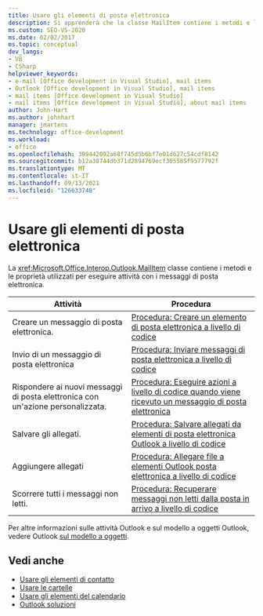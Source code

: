 ```yaml
---
title: Usare gli elementi di posta elettronica
description: Si apprenderà che la classe MailItem contiene i metodi e le proprietà che si usano per eseguire attività con i messaggi di posta elettronica.
ms.custom: SEO-VS-2020
ms.date: 02/02/2017
ms.topic: conceptual
dev_langs:
- VB
- CSharp
helpviewer_keywords:
- e-mail [Office development in Visual Studio], mail items
- Outlook [Office development in Visual Studio], mail items
- mail items [Office development in Visual Studio]
- mail items [Office development in Visual Studio], about mail items
author: John-Hart
ms.author: johnhart
manager: jmartens
ms.technology: office-development
ms.workload:
- office
ms.openlocfilehash: 399442092a68f745d5b6bf7e01d627c54cdf8142
ms.sourcegitcommit: b12a38744db371d2894769ecf305585f9577792f
ms.translationtype: MT
ms.contentlocale: it-IT
ms.lasthandoff: 09/13/2021
ms.locfileid: "126633748"
---
```

# <a name="work-with-mail-items"></a>Usare gli elementi di posta elettronica
  La <xref:Microsoft.Office.Interop.Outlook.MailItem> classe contiene i metodi e le proprietà utilizzati per eseguire attività con i messaggi di posta elettronica.

|Attività|Procedura|
|----------|---------------|
|Creare un messaggio di posta elettronica.|[Procedura: Creare un elemento di posta elettronica a livello di codice](../vsto/how-to-programmatically-create-an-e-mail-item.md)|
|Invio di un messaggio di posta elettronica|[Procedura: Inviare messaggi di posta elettronica a livello di codice](../vsto/how-to-programmatically-send-e-mail-programmatically.md)|
|Rispondere ai nuovi messaggi di posta elettronica con un'azione personalizzata.|[Procedura: Eseguire azioni a livello di codice quando viene ricevuto un messaggio di posta elettronica](../vsto/how-to-programmatically-perform-actions-when-an-e-mail-message-is-received.md)|
|Salvare gli allegati.|[Procedura: Salvare allegati da elementi di posta elettronica Outlook a livello di codice](../vsto/how-to-programmatically-save-attachments-from-outlook-e-mail-items.md)|
|Aggiungere allegati|[Procedura: Allegare file a elementi Outlook posta elettronica a livello di codice](../vsto/how-to-programmatically-attach-files-to-outlook-e-mail-items.md)|
|Scorrere tutti i messaggi non letti.|[Procedura: Recuperare messaggi non letti dalla posta in arrivo a livello di codice](../vsto/how-to-programmatically-retrieve-unread-messages-from-the-inbox.md)|

 Per altre informazioni sulle attività Outlook e sul modello a oggetti Outlook, vedere Outlook [sul modello a oggetti](../vsto/outlook-object-model-overview.md).

## <a name="see-also"></a>Vedi anche
- [Usare gli elementi di contatto](../vsto/working-with-contact-items.md)
- [Usare le cartelle](../vsto/working-with-folders.md)
- [Usare gli elementi del calendario](../vsto/working-with-calendar-items.md)
- [Outlook soluzioni](../vsto/outlook-solutions.md)
